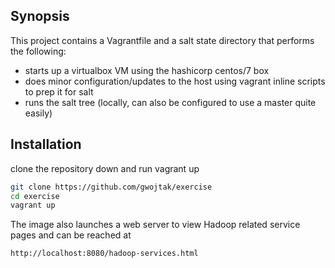 ## Synopsis
This project contains a Vagrantfile and a salt state directory that performs the following:
 - starts up a virtualbox VM using the hashicorp centos/7 box
 - does minor configuration/updates to the host using vagrant inline scripts to prep it for salt
 - runs the salt tree (locally, can also be configured to use a master quite easily)

## Installation
clone the repository down and run vagrant up
```bash
git clone https://github.com/gwojtak/exercise
cd exercise
vagrant up
```

The image also launches a web server to view Hadoop related service pages and can be reached at
```
http://localhost:8080/hadoop-services.html
```
